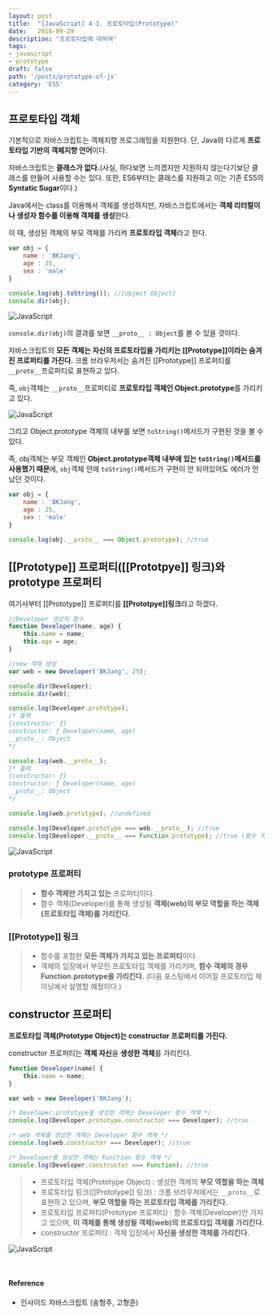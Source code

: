 ```yaml
---
layout: post
title:  "[JavaScript] 4-1. 프로토타입(Prototype)"
date:   2018-09-29
description: "프로토타입에 대하여"
tags:
- javascript
- prototype
draft: false
path: '/posts/prototype-of-js'
category: 'ES5'
---
```


## 프로토타입 객체



기본적으로 자바스크립트는 객체지향 프로그래밍을 지원한다. 단, Java와 다르게 **프로토타입 기반의 객체지향 언어**이다.

자바스크립트는 **클래스가 없다.**(사실, 하다보면 느끼겠지만 지원하지 않는다기보단 클래스를 만들어 사용할 수는 있다. 또한, ES6부터는 클래스를 지원하고 이는 기존 ES5의 **Syntatic Sugar**이다.)

Java에서는 class를 이용해서 객체를 생성하지만, 자바스크립트에서는 **객체 리터럴이나 생성자 함수를 이용해 객체를 생성**한다.

이 때, 생성된 객체의 부모 객체를 가리켜 **프로토타입 객체**라고 한다.


```javascript
var obj = {
    name : 'BKJang',
    age : 25,
    sex : 'male'
}

console.log(obj.toString()); //[object Object]
console.dir(obj);
```


![JavaScript](/assets/img/js_prototype1.png)

`console.dir(obj)`의 결과를 보면 `__proto__ : Object`를 볼 수 있을 것이다.

자바스크립트의 **모든 객체는 자신의 프로토타입을 가리키는 [[Prototype]]이라는 숨겨진 프로퍼티를 가진다.**
크롬 브라우저서는 숨겨진 [[Prototype]] 프로퍼티를 `__proto__`프로퍼티로 표현하고 있다. 

즉, `obj`객체는 `__proto__`프로퍼티로 **프로토타입 객체인 Object.prototype**를 가리키고 있다.



![JavaScript](/assets/img/js_prototype2.png)



그리고 Object.prototype 객체의 내부를 보면 `toString()`메서드가 구현된 것을 볼 수 있다.

즉, obj객체는 부모 객체인 **Object.prototype객체 내부에 있는 `toString()`메서드를 사용했기 때문**에, `obj`객체 안에 `toString()`메서드가 구현이 안 되어있어도 에러가 안났던 것이다.

```javascript
var obj = {
    name : 'BKJang',
    age : 25,
    sex : 'male'
}

console.log(obj.__proto__ === Object.prototype); //true
```



## [[Prototype]] 프로퍼티([[Prototpye]] 링크)와 prototype 프로퍼티



여기서부터 [[Prototype]] 프로퍼티를 **[[Prototpye]]링크**라고 하겠다.

```javascript
//Developer 생성자 함수
function Developer(name, age) {
    this.name = name;
    this.age = age;
}

//new 객체 생성
var web = new Developer('BKJang', 25);

console.dir(Developer);
console.dir(web);

console.log(Developer.prototype); 
/* 출력
{constructor: ƒ}
constructor: ƒ Developer(name, age)
__proto__: Object
*/

console.log(web.__proto__);
/* 출력
{constructor: ƒ}
constructor: ƒ Developer(name, age)
__proto__: Object
*/

console.log(web.prototype); //undefined

console.log(Developer.prototype === web.__proto__); //true
console.log(Developer.__proto__ === Function.prototype); //true (함수 객체의 __proto__([[Prototype]]링크))는 Function.prototype을 가리킨다.
```


![JavaScript](/assets/img/js_prototype3.png)



### prototype 프로퍼티

> * **함수 객체만 가지고 있는** 프로퍼티이다.
> * 함수 객체(Developer)를 통해 생성될 **객체(web)의 부모 역할을 하는 객체(프로토타입 객체)를 가리킨다.**



### [[Prototype]] 링크

> * 함수를 포함한 **모든 객체가 가지고 있는 프로퍼티**이다.
> * 객체의 입장에서 부모인 프로토타입 객체를 가리키며, **함수 객체의 경우 Function.prototype을 가리킨다.** (다음 포스팅에서 이어질 프로토타입 체이닝에서 설명할 예정이다.)



## constructor 프로퍼티



**프로토타입 객체(Prototype Object)는 constructor 프로퍼티를 가진다.**

constructor 프로퍼티는 **객체 자신**을 **생성한 객체**를 가리킨다.

```javascript
function Developer(name) {
    this.name = name;
}

var web = new Developer('BKJang');

/* Developer.prototype을 생성한 객체는 Developer 함수 객체 */
console.log(Developer.prototype.constructor === Developer); //true

/* web 객체를 생성한 객체는 Developer 함수 객체 */
console.log(web.constructor === Developer); //true

/* Developer를 생성한 객체는 Function 함수 객체 */
console.log(Developer.constructor === Function); //true
```



> * 프로토타입 객체(Prototype Object) : 생성한 객체의 **부모 역할을 하는 객체**
> * 프로토타입 링크([[Prototype]] 링크) : 크롬 브라우저에서는 `__proto__`로 표현하고 있으며, **부모 역할을 하는 프로토타입 객체를 가리킨다.**
> * 프로토타입 프로퍼티(Prototype 프로퍼티) : 함수 객체(Developer)만 가지고 있으며, **이 객체를 통해 생성될 객체(web)의 프로토타입 객체를 가리킨다.**
> * constructor 프로퍼티 : 객체 입장에서 **자신을 생성한 객체를 가리킨다.**

 

![JavaScript](/assets/img/js_prototype4.png)

<br/>


#### Reference
- 인사이드 자바스크립트 (송형주, 고형준)